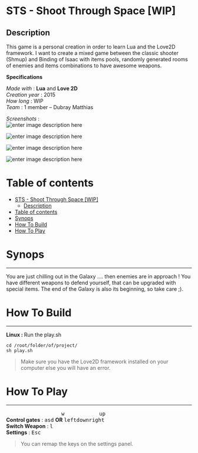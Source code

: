 <!DOCTYPE html>
<html>
<head>
<meta charset="utf-8">
<meta name="viewport" content="width=device-width, initial-scale=1.0">
<title>Hello!</title>
<link rel="stylesheet" href="https://stackedit.io/res-min/themes/base.css" />
<script type="text/javascript" src="https://cdn.mathjax.org/mathjax/latest/MathJax.js?config=TeX-AMS_HTML"></script>
</head>
<body><div class="container"><h1 id="sts-shoot-through-space-wip"><strong>STS - Shoot Through Space [WIP]</strong></h1>



<h2 id="description">Description</h2>

<p>This game is a personal creation in order to learn Lua and the Love2D framework. I want to create a mixed game between the classic shooter (Shmup) and Binding of Isaac with items pools, randomly generated rooms of enemies and items combinations to have awesome weapons.</p>

<p><strong>Specifications</strong></p>

<p><em>Made with</em> : <strong>Lua</strong> and <strong>Love 2D</strong> <br>
<em>Creation year</em> : 2015 <br>
<em>How long</em> : WIP <br>
<em>Team</em> : 1 member – Dubray Matthias</p>

<p><em>Screenshots</em> :  <br>
<img src="http://matthiasdubray.com/screenshots/shoot.png" alt="enter image description here" title=""></p>

<p><img src="http://matthiasdubray.com/screenshots/shoot2.png" alt="enter image description here" title=""></p>

<p><img src="http://matthiasdubray.com/screenshots/shoot3.png" alt="enter image description here" title=""></p>

<p><img src="http://matthiasdubray.com/screenshots/shoot4.png" alt="enter image description here" title=""></p>

<h1 id="table-of-contents">Table of contents</h1>

<p><div class="toc">
<ul>
<li><a href="#sts-shoot-through-space-wip">STS - Shoot Through Space [WIP]</a><ul>
<li><a href="#description">Description</a></li>
</ul>
</li>
<li><a href="#table-of-contents">Table of contents</a></li>
<li><a href="#synops">Synops</a></li>
<li><a href="#how-to-build">How To Build</a></li>
<li><a href="#how-to-play">How To Play</a></li>
</ul>
</div>
</p>



<h1 id="synops">Synops</h1>

<hr>

<p>You are just chilling out in the Galaxy …. then enemies are in approach ! You have different weapons to defend yourself, that can be upgraded with special items. The end of the Galaxy is also its beginning, so take care ;).</p>



<h1 id="how-to-build">How To Build</h1>

<hr>

<p><strong>Linux : </strong> Run the play.sh</p>

<pre><code>cd /root/folder/of/project/
sh play.sh
</code></pre>

<blockquote>
  <p>Make sure you have the Love2D framework installed on your computer else you will have an error.</p>
</blockquote>



<h1 id="how-to-play">How To Play</h1>

<hr>

<p>&nbsp;&nbsp;&nbsp;&nbsp;&nbsp;&nbsp;&nbsp;&nbsp;&nbsp;&nbsp;&nbsp;&nbsp;&nbsp;&nbsp;&nbsp;&nbsp;&nbsp;&nbsp;&nbsp;&nbsp;&nbsp;&nbsp;&nbsp;&nbsp;&nbsp;&nbsp;&nbsp;&nbsp;&nbsp;&nbsp;&nbsp;&nbsp;&nbsp;&nbsp;&nbsp;&nbsp;&nbsp;&nbsp;<kbd>w</kbd>&nbsp;&nbsp;&nbsp;&nbsp;&nbsp;&nbsp;&nbsp;&nbsp;&nbsp;&nbsp;&nbsp;&nbsp;&nbsp;&nbsp;&nbsp;&nbsp;&nbsp;&nbsp;&nbsp;&nbsp;&nbsp;&nbsp;&nbsp;&nbsp;<kbd>up</kbd> <br>
<strong>Control gates</strong> : <kbd>a</kbd><kbd>s</kbd><kbd>d</kbd> <strong>OR</strong> <kbd>left</kbd><kbd>down</kbd><kbd>right</kbd> <br>
<strong>Switch Weapon</strong> : <kbd>l</kbd> <br>
<strong>Settings</strong> : <kbd>Esc</kbd></p>

<blockquote>
  <p>You can remap the keys on the settings panel.</p>
</blockquote></div></body>
</html>
